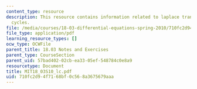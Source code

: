 ```yaml
---
content_type: resource
description: This resource contains information related to laplace transform limit
  cycles.
file: /media/courses/18-03-differential-equations-spring-2010/710fc2d94f7168bf0c568a3675679aaa_MIT18_03S10_lc.pdf
file_type: application/pdf
learning_resource_types: []
ocw_type: OCWFile
parent_title: 18.03 Notes and Exercises
parent_type: CourseSection
parent_uid: 57bad402-02cb-ea33-05ef-548784c0e8a9
resourcetype: Document
title: MIT18_03S10_lc.pdf
uid: 710fc2d9-4f71-68bf-0c56-8a3675679aaa
---
```

